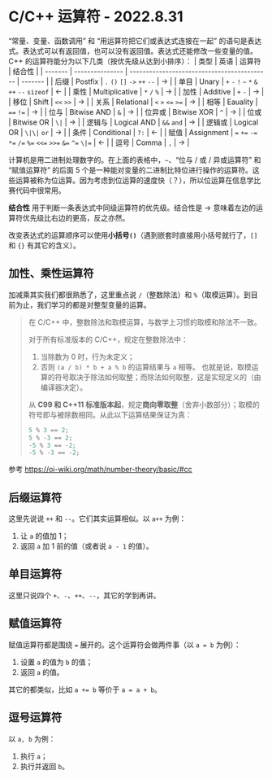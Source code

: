 # C/C++ 运算符 - 2022.8.31
“常量、变量、函数调用” 和 “用运算符把它们或表达式连接在一起” 的语句是表达式。表达式可以有返回值，也可以没有返回值。表达式还能修改一些变量的值。C++ 的运算符能分为以下几类（按优先级从达到小排序）：
| 类型    | 英语            | 运算符                                      | 结合性  |
| ------- | --------------- | ------------------------------------------- | ------- |
| 后缀    | Postfix         | `.` `()` `[]` `->` `++` `--`                | ->      |
| 单目    | Unary           | `+` `-` `!` `~` `*` `&` `++` `--` `sizeof`  | <-      |
| 乘性    | Multiplicative  | `*` `/` `%`                                 | ->      |
| 加性    | Additive        | `+` `-`                                     | ->      |
| 移位    | Shift           | `<<` `>>`                                   | ->      |
| 关系    | Relational      | `<` `>` `<=` `>=`                           | ->      |
| 相等    | Eauality        | `==` `!=`                                   | ->      |
| 位与    | Bitwise AND     | `&`                                         | ->      |
| 位异或  | Bitwise XOR     | `^`                                         | ->      |
| 位或    | Bitwise OR      | `\|`                                        | ->      |
| 逻辑与  | Logical AND     | `&&` `and`                                  | ->      |
| 逻辑或  | Logical OR      | `\|\|` `or`                                 | ->      |
| 条件    | Conditional     | `?:`                                        | <-      |
| 赋值    | Assignment      | `=` `+=` `-=` `*=` `/=` `%=` `<<=` `>>=` `&=` `^=` `\|=`  | <-  |
| 逗号    | Comma           | `,`                                         | ->      |

计算机是用二进制处理数字的。在上面的表格中，`~`、“位与 / 或 / 异或运算符” 和 “赋值运算符” 的后面 5 个是一种能对变量的二进制比特位进行操作的运算符。这些运算被称为位运算。因为考虑到位运算的速度快（？），所以位运算在信息学比赛代码中很常用。

**结合性** 用于判断一条表达式中同级运算符的优先级。结合性是 -> 意味着左边的运算符优先级比右边的更高，反之亦然。

改变表达式的运算顺序可以使用**小括号`()`**（遇到嵌套时直接用小括号就行了，`[]` 和 `{}` 有其它的含义）。

## 加性、乘性运算符
加减乘其实我们都很熟悉了，这里重点说 `/`（整数除法）和 `%`（取模运算）。到目前为止，我们学习的都是对整型变量的运算。
> 在 C/C++ 中，整数除法和取模运算，与数学上习惯的取模和除法不一致。
>
> 对于所有标准版本的 C/C++，规定在整数除法中：
> 1. 当除数为 0 时，行为未定义；
> 2. 否则 `(a / b) * b + a % b` 的运算结果与 `a` 相等。
> 也就是说，取模运算的符号取决于除法如何取整；而除法如何取整，这是实现定义的（由编译器决定）。
>
> 从 **C99 和 C++11 标准版本起**，规定**商向零取整**（舍弃小数部分）；取模的符号即与被除数相同。从此以下运算结果保证为真：
> ```cpp
> 5 % 3 == 2;
> 5 % -3 == 2;
> -5 % 3 == -2;
> -5 % -3 == -2;
> ```

参考 <https://oi-wiki.org/math/number-theory/basic/#cc>

## 后缀运算符
这里先说说 `++` 和 `--`。它们其实运算相似。以 `a++` 为例：
1. 让 `a` 的值加 1；
2. 返回 `a` 加 1 前的值（或者说 `a - 1` 的值）。

## 单目运算符
这里只说四个 `+`、`-`、`++`、`--`，其它的学到再讲。

## 赋值运算符
赋值运算符都是围绕 `=` 展开的。这个运算符会做两件事（以 `a = b` 为例）：
1. 设置 `a` 的值为 `b` 的值；
2. 返回 `a` 的值。

其它的都类似，比如 `a += b` 等价于 `a = a + b`。

## 逗号运算符
以 `a, b` 为例：
1. 执行 `a`；
2. 执行并返回 `b`。

